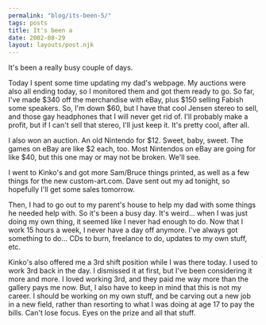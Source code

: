 ```yaml
---
permalink: "blog/its-been-5/"
tags: posts
title: It's been a
date: 2002-08-29
layout: layouts/post.njk
---
```


It's been a really busy couple of days.

Today I spent some time updating my dad's webpage. My auctions were also all ending today, so I monitored them and got them ready to go. So far, I've made $340 off the merchandise with eBay, plus $150 selling Fabish some speakers. So, I'm down $60, but I have that cool Jensen stereo to sell, and those gay headphones that I will never get rid of. I'll probably make a profit, but if I can't sell that stereo, I'll just keep it. It's pretty cool, after all.

I also won an auction. An old Nintendo for $12. Sweet, baby, sweet. The games on eBay are like $2 each, too. Most Nintendos on eBay are going for like $40, but this one may or may not be broken. We'll see. 

I went to Kinko's and got more Sam/Bruce things printed, as well as a few things for the new custom-art.com. Dave sent out my ad tonight, so hopefully I'll get some sales tomorrow. 

Then, I had to go out to my parent's house to help my dad with some things he needed help with. So it's been a busy day. It's weird... when I was just doing my own thing, it seemed like I never had enough to do. Now that I work 15 hours a week, I never have a day off anymore. I've always got something to do... CDs to burn, freelance to do, updates to my own stuff, etc. 

Kinko's also offered me a 3rd shift position while I was there today. I used to work 3rd back in the day. I dismissed it at first, but I've been considering it more and more. I loved working 3rd, and they paid me way more than the gallery pays me now. But, I also have to keep in mind that this is not my career. I should be working on my own stuff, and be carving out a new job in a new field, rather than resorting to what I was doing at age 17 to pay the bills. Can't lose focus. Eyes on the prize and all that stuff.